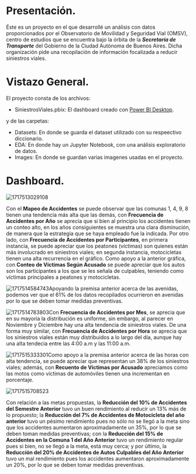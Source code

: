 # Presentación.

Éste es un proyecto en el que desarrollé un análisis con datos proporcionados por el Observatorio de Movilidad y Seguridad Vial (OMSV), centro de estudios que se encuentra bajo la órbita de la ***Secretaría de Transporte*** del Gobierno de la Ciudad Autónoma de Buenos Aires. Dicha organización pide una recopilación de información focalizada a reducir siniestros viales.

# Vistazo General.

El proyecto consta de los archivos:

- SiniestrosViales.pbix: El dashboard creado con [Power BI Desktop](https://powerbi.microsoft.com/es-es/desktop/).

y de las carpetas:

- Datasets: En donde se guarda el dataset utilizado con su respeectivo diccionario.
- EDA: En donde hay un Jupyter Notebook, con una análisis exploratorio de datos.
- Images: En donde se guardan varias imagenes usadas en el proyecto.

# Dashboard.

![1717513029108](image/README/1717513029108.png)

Con el **Mapeo de Accidentes** se puede observar que las comunas 1, 4, 9, 8 tienen una tendencia más alta que las demás, con **Frecuencia de Accidentes por Año** se aprecia que si bien al principio los accidentes tienen un conteo alto, en los años consiguientes se muestra una clara disminución, de manera que la estrategia que se haya empleado fue la indicada. Por otro lado, con  **Frecuencia de Accidentes por Participantes**, en primera instancia, se puede apreciar que los peatones (víctimas) son quienes están más involucrado en siniestros viales; en segunda instancia, motocicletas tienen una alta recurrencia en el gráfico. Como apoyo a la anterior gráfica, con **Conteo de Víctimas Según Acusado** se puede apreciar que los autos son los participantes a los que se les señala de culpables, teniendo como víctimas principales a peatones y motocicletas.

![1717514584743](image/README/1717514584743.png)Apoyando la premisa anterior acerca de las avenidas, podemos ver que el 61% de los datos recopilados ocurrieron en avenidas por lo que se deben tomar medidas preventivas.

![1717514783803](image/README/1717514783803.png)Con **Frecuencia de Accidentes por Mes**, se aprecia que en su mayoría la distribución es uniforme, sin embargo, al parecer en Noviembre y Diciembre hay una alta tendencia de siniestros viales. De una forma muy similar, con **Frecuencia de Accidentes por Hora** se aprecia que los siniestros viales están muy distribuidos a lo largo del día, aunque hay una alta tendecia entre las 4:00 a.m y las 11:00 a.m. 

![1717515333301](image/README/1717515333301.png)Como apoyo a la premisa anterior acerca de las horas con alta tendencia, se puede apreciar que representan un 38% de los siniestros viales; además, con **Recuento de Víctimas por Acusado** apreciamos como las motos como víctimas de automóviles tienen una incrementan en porcentaje.

![1717515708523](image/README/1717515708523.png)

Con relación a las metas propuestas, la **Reducción del 10% de Accidentes del Semestre Anterior** tuvo un buen rendimiento al reducir un 13% más de lo propuesto; la **Reducción del 7% de Accidentes de Motocicleta del año anterior** tuvo un pésimo rendimiento pues no sólo no se llegó a la meta sino que los accidentes aumentaron aproximadamente un 35%, por lo que se deben toman medidas preventivas; con la **Reducción del 15% de Accidentes en la Comuna 1 del Año Anterior**  tuvo un rendimiento regular pues si bien, no se llegó a la meta, está muy  cerca; y por último, la **Reducción del 20% de Accidentes de Autos Culpables del Año Anterior** tuvo un mal rendimiento pues los accidentes aumentaron aproximadamente un 20%, por lo que se deben tomar medidas preventivas.
